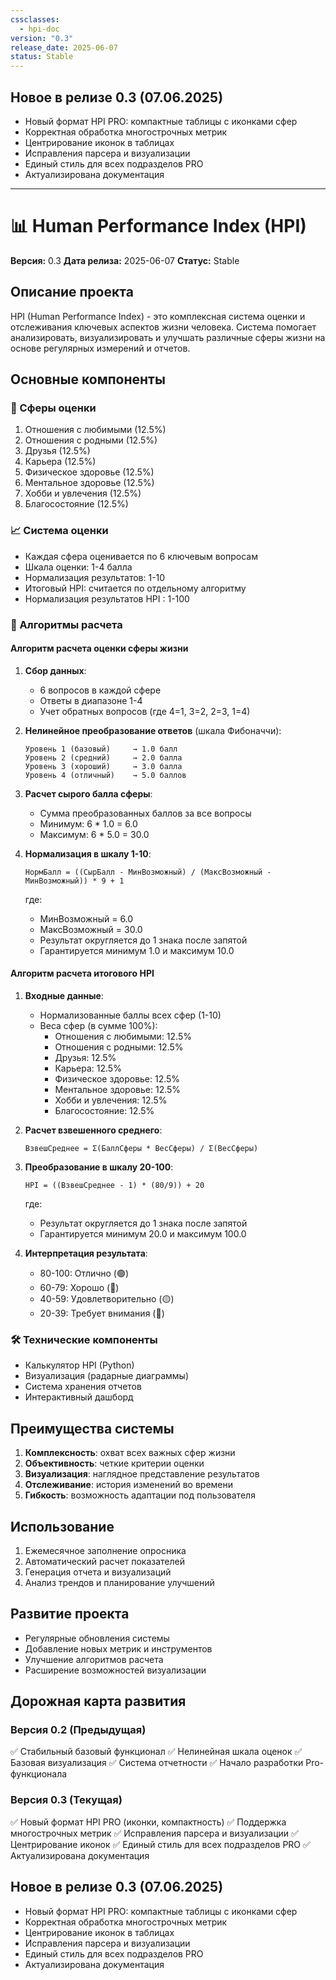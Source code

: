 ```yaml
---
cssclasses:
  - hpi-doc
version: "0.3"
release_date: 2025-06-07
status: Stable
---
```


## Новое в релизе 0.3 (07.06.2025)
- Новый формат HPI PRO: компактные таблицы с иконками сфер
- Корректная обработка многострочных метрик
- Центрирование иконок в таблицах
- Исправления парсера и визуализации
- Единый стиль для всех подразделов PRO
- Актуализирована документация
---

# 📊 Human Performance Index (HPI)

**Версия:** 0.3
**Дата релиза:** 2025-06-07
**Статус:** Stable

## Описание проекта

HPI (Human Performance Index) - это комплексная система оценки и отслеживания ключевых аспектов жизни человека. Система помогает анализировать, визуализировать и улучшать различные сферы жизни на основе регулярных измерений и отчетов.

## Основные компоненты

### 🎯 Сферы оценки
1. Отношения с любимыми (12.5%)
2. Отношения с родными (12.5%)
3. Друзья (12.5%)
4. Карьера (12.5%)
5. Физическое здоровье (12.5%)
6. Ментальное здоровье (12.5%)
7. Хобби и увлечения (12.5%)
8. Благосостояние (12.5%)

### 📈 Система оценки
- Каждая сфера оценивается по 6 ключевым вопросам
- Шкала оценки: 1-4 балла
- Нормализация результатов: 1-10
- Итоговый HPI: считается по отдельному алгоритму
- Нормализация результатов HPI : 1-100

### 🧮 Алгоритмы расчета

#### Алгоритм расчета оценки сферы жизни

1. **Сбор данных**:
   - 6 вопросов в каждой сфере
   - Ответы в диапазоне 1-4
   - Учет обратных вопросов (где 4=1, 3=2, 2=3, 1=4)

2. **Нелинейное преобразование ответов** (шкала Фибоначчи):
   ```
   Уровень 1 (базовый)     → 1.0 балл
   Уровень 2 (средний)     → 2.0 балла
   Уровень 3 (хороший)     → 3.0 балла
   Уровень 4 (отличный)    → 5.0 баллов
   ```

3. **Расчет сырого балла сферы**:
   - Сумма преобразованных баллов за все вопросы
   - Минимум: 6 * 1.0 = 6.0
   - Максимум: 6 * 5.0 = 30.0

4. **Нормализация в шкалу 1-10**:
   ```
   НормБалл = ((СырБалл - МинВозможный) / (МаксВозможный - МинВозможный)) * 9 + 1
   ```
   где:
   - МинВозможный = 6.0
   - МаксВозможный = 30.0
   - Результат округляется до 1 знака после запятой
   - Гарантируется минимум 1.0 и максимум 10.0

#### Алгоритм расчета итогового HPI

1. **Входные данные**:
   - Нормализованные баллы всех сфер (1-10)
   - Веса сфер (в сумме 100%):
     * Отношения с любимыми: 12.5%
     * Отношения с родными: 12.5%
     * Друзья: 12.5%
     * Карьера: 12.5%
     * Физическое здоровье: 12.5%
     * Ментальное здоровье: 12.5%
     * Хобби и увлечения: 12.5%
     * Благосостояние: 12.5%

2. **Расчет взвешенного среднего**:
   ```
   ВзвешСреднее = Σ(БаллСферы * ВесСферы) / Σ(ВесСферы)
   ```

3. **Преобразование в шкалу 20-100**:
   ```
   HPI = ((ВзвешСреднее - 1) * (80/9)) + 20
   ```
   где:
   - Результат округляется до 1 знака после запятой
   - Гарантируется минимум 20.0 и максимум 100.0

4. **Интерпретация результата**:
   - 80-100: Отлично (🟢)
   - 60-79: Хорошо (🔵)
   - 40-59: Удовлетворительно (🟡)
   - 20-39: Требует внимания (🔴)

### 🛠 Технические компоненты
- Калькулятор HPI (Python)
- Визуализация (радарные диаграммы)
- Система хранения отчетов
- Интерактивный дашборд

## Преимущества системы

1. **Комплексность**: охват всех важных сфер жизни
2. **Объективность**: четкие критерии оценки
3. **Визуализация**: наглядное представление результатов
4. **Отслеживание**: история изменений во времени
5. **Гибкость**: возможность адаптации под пользователя

## Использование

1. Ежемесячное заполнение опросника
2. Автоматический расчет показателей
3. Генерация отчета и визуализаций
4. Анализ трендов и планирование улучшений

## Развитие проекта

- Регулярные обновления системы
- Добавление новых метрик и инструментов
- Улучшение алгоритмов расчета
- Расширение возможностей визуализации 

## Дорожная карта развития

### Версия 0.2 (Предыдущая)
✅ Стабильный базовый функционал
✅ Нелинейная шкала оценок
✅ Базовая визуализация
✅ Система отчетности
✅ Начало разработки Pro-функционала

### Версия 0.3 (Текущая)
✅ Новый формат HPI PRO (иконки, компактность)
✅ Поддержка многострочных метрик
✅ Исправления парсера и визуализации
✅ Центрирование иконок
✅ Единый стиль для всех подразделов PRO
✅ Актуализирована документация

## Новое в релизе 0.3 (07.06.2025)
- Новый формат HPI PRO: компактные таблицы с иконками сфер
- Корректная обработка многострочных метрик
- Центрирование иконок в таблицах
- Исправления парсера и визуализации
- Единый стиль для всех подразделов PRO
- Актуализирована документация 